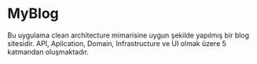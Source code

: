 # MyBlog
Bu uygulama clean architecture mimarisine uygun şekilde yapılmış bir blog sitesidir.
API, Aplication, Domain, Infrastructure ve UI olmak üzere 5 katmandan oluşmaktadır.

